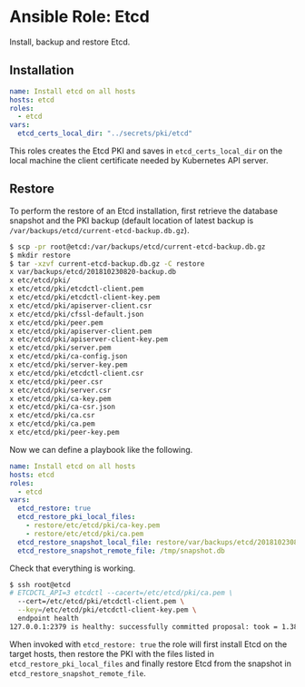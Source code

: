 # Ansible Role: Etcd
Install, backup and restore Etcd.

## Installation
```yaml
name: Install etcd on all hosts
hosts: etcd
roles:
  - etcd
vars:
  etcd_certs_local_dir: "../secrets/pki/etcd"
```

This roles creates the Etcd PKI and saves in `etcd_certs_local_dir` on the local
machine the client certificate needed by Kubernetes API server.

## Restore
To perform the restore of an Etcd installation, first retrieve the database
snapshot and the PKI backup (default location of latest backup is
`/var/backups/etcd/current-etcd-backup.db.gz`).

```sh
$ scp -pr root@etcd:/var/backups/etcd/current-etcd-backup.db.gz
$ mkdir restore
$ tar -xzvf current-etcd-backup.db.gz -C restore
x var/backups/etcd/201810230820-backup.db
x etc/etcd/pki/
x etc/etcd/pki/etcdctl-client.pem
x etc/etcd/pki/etcdctl-client-key.pem
x etc/etcd/pki/apiserver-client.csr
x etc/etcd/pki/cfssl-default.json
x etc/etcd/pki/peer.pem
x etc/etcd/pki/apiserver-client.pem
x etc/etcd/pki/apiserver-client-key.pem
x etc/etcd/pki/server.pem
x etc/etcd/pki/ca-config.json
x etc/etcd/pki/server-key.pem
x etc/etcd/pki/etcdctl-client.csr
x etc/etcd/pki/peer.csr
x etc/etcd/pki/server.csr
x etc/etcd/pki/ca-key.pem
x etc/etcd/pki/ca-csr.json
x etc/etcd/pki/ca.csr
x etc/etcd/pki/ca.pem
x etc/etcd/pki/peer-key.pem
```

Now we can define a playbook like the following.
```yaml
name: Install etcd on all hosts
hosts: etcd
roles:
  - etcd
vars:
  etcd_restore: true
  etcd_restore_pki_local_files:
    - restore/etc/etcd/pki/ca-key.pem
    - restore/etc/etcd/pki/ca.pem
  etcd_restore_snapshot_local_file: restore/var/backups/etcd/201810230820-backup.db
  etcd_restore_snapshot_remote_file: /tmp/snapshot.db
```

Check that everything is working.
```sh
$ ssh root@etcd
# ETCDCTL_API=3 etcdctl --cacert=/etc/etcd/pki/ca.pem \
  --cert=/etc/etcd/pki/etcdctl-client.pem \
  --key=/etc/etcd/pki/etcdctl-client-key.pem \
  endpoint health
127.0.0.1:2379 is healthy: successfully committed proposal: took = 1.383705ms
```

When invoked with `etcd_restore: true` the role will first install Etcd on the
target hosts, then restore the PKI with the files listed in
`etcd_restore_pki_local_files` and finally restore Etcd from the snapshot in
`etcd_restore_snapshot_remote_file`.
